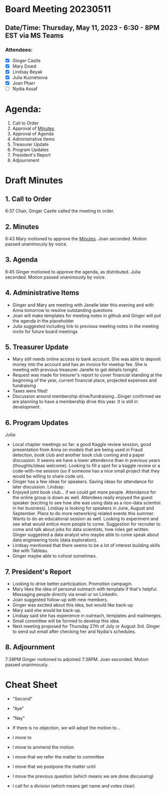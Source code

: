 # Board Meeting 20230511

## Date/Time: Thursday, May 11, 2023 - 6:30 - 8PM EST via MS Teams

### Attendees: 

- [x] Ginger Castle
- [x] Mary Dowd
- [x] Lindsay Beyak
- [x] Julia Kuznetsova
- [x] Joan Pharr
- [ ] Nydia Assaf

# Agenda:
1. Call to Order
2. Approval of [Minutes](../BoardMinutes/20230118.md)
3. Approval of Agenda
4. Administrative Items
5. Treasurer Update
6. Program Updates
7. President's Report
8. Adjournment

# Draft Minutes

## 1. Call to Order
6:37 Chair, Ginger Castle called the meeting to order.

## 2. Minutes
6:43 Mary motioned to approve the [Minutes](../BoardMinutes/20230118.md). Joan seconded. Motion passed unanimously by voice.

## 3. Agenda
6:45 Ginger motioned to approve the agenda, as distributed. Julia seconded. Motion passed unanimously by voice.

## 4. Administrative Items
- Ginger and Mary are meeting with Janelle later this evening and with Anna tomorrow to resolve outstanding questions
- Joan will make templates for meeting notes in github and Ginger will put the agenda in the placeholder
- Julia suggested including link to previous meeting notes in the meeting invite for future board meetings

## 5. Treasurer Update
- Mary still needs online access to bank account. She was able to deposit money into the account and has an invoice for meetup fee. She is meeting with previous treasurer Janelle to get details tonight.
- Request was made for tresurer's report to cover financial standing at the beginning of the year, current financial place, projected expenses and fundraising
- Taxes were filed!
- Discussion around membership drive/fundraising...Ginger confirmed we are planning to have a membership drive this year. It is still in development.

## 6. Program Updates
Julia:
- Local chapter meetings so far: a good Kaggle review session, good presentation from Anna on models that are being used in Fraud detection, book club and another book club coming and a paper discussion. It seems we have a lower attendence than in previous years (thoughts/ideas welcome). Looking to fill a spot for a kaggle review or a code-with-me session (so if someone has a nice small project that they would be willing to share code on).
- Ginger has a few ideas for speakers. Saving ideas for attendance for later discussion.
Lindsay: 
- Enjoyed joint book club... if we could get more people. Attendance for the online group is down as well. Attendees really enjoyed the guest speaker (exciting to see how she was using data as a non-data scientist in her business). Lindsay is looking for speakers in June, August and September. Plans to do more networking related events this summer. Wants to do an educational session as well. Looking to experiment and see what would entice more people to come.  Suggestion for recruiter to come and talk about jobs for data scientists, how roles get written. Ginger suggested a data analyst who maybe able to come speak about data engineering tools (data exploration). 
- Lindsay mentioned that there seems to be a lot of interest building skills like with Tableau. 
- Ginger maybe able to cohost sometimes.

## 7. President's Report
- Looking to drive better participation. Promotion campagin.
- Mary likes the idea of personal outreach with template if that's helpful. Messaging people directly via email or on LinkedIn.
- Joan suggested follow-up with new members.
- Ginger was excited about this idea, but would like back-up
- Mary said she would be back-up.
- Lindsay said she has experience in outreach, templates and mailmerges.
- Small committee will be formed to develop this idea.
- Next meeting proposed for Thursday 27th of July or August 3rd. Ginger to send out email after checking her and Nydia's schedules.
 
## 8. Adjournment
7:38PM Ginger motioned to adjoined 7:38PM. Joan seconded. Motion passed unanimously.

# Cheat Sheet

* "Second"
* "Aye"
* "Nay"

* If there is no objection, we will adopt the motion to...

* I move to
* I move to ammend the motion
* I move that we refer the matter to committee
* I move that we postpone the matter until
* I move the previous question (which means we are done discussing)
* I call for a division (which means get name and votes clear)
